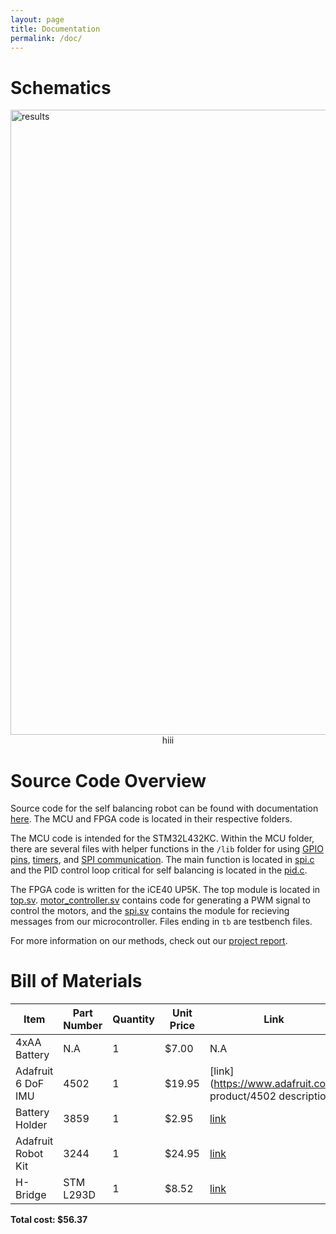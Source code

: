 ```yaml
---
layout: page
title: Documentation
permalink: /doc/
---
```


# Schematics
<!-- Include images of the schematics for your system. They should follow best practices for schematic drawings with all parts and pins clearly labeled. You may draw your schematics either with a software tool or neatly by hand. -->


<div style="text-align: left">
  <img src="https://tanvikad.github.io/balance-robot/assets/schematics/Schematics.jpg" alt="results" width="1000" />
  <div style="text-align:center">hiii</div>
</div>


# Source Code Overview
<!-- This section should include information to describe the organization of the code base and highlight how the code connects. -->
Source code for the self balancing robot can be found with documentation [here](https://github.com/echen4628/balance-robot-code). The MCU and FPGA code is located in their respective folders. 

The MCU code is intended for the STM32L432KC. Within the MCU folder, there are several files with helper functions in the $\texttt{/lib}$ folder for using [GPIO pins](https://github.com/echen4628/balance-robot-code/blob/main/MCU/lib/STM32L432KC_GPIO.h), [timers](https://github.com/echen4628/balance-robot-code/blob/main/MCU/lib/STM32L432KC_TIM.h), and [SPI communication](https://github.com/echen4628/balance-robot-code/blob/main/MCU/lib/STM32L432KC_SPI.h). The main function is located in [spi.c](https://github.com/echen4628/balance-robot-code/blob/main/MCU/spi.c) and the PID control loop critical for self balancing is located in the [pid.c](https://github.com/echen4628/balance-robot-code/blob/main/MCU/pid.c). 

The FPGA code is written for the iCE40 UP5K. The top module is located in [top.sv](https://github.com/echen4628/balance-robot-code/blob/main/FPGA/source/top.sv). [motor_controller.sv](https://github.com/echen4628/balance-robot-code/blob/main/FPGA/source/motor_controller.sv) contains code for generating a PWM signal to control the motors, and the [spi.sv](https://github.com/echen4628/balance-robot-code/blob/main/FPGA/source/spi.sv) contains the module for recieving messages from our microcontroller. Files ending in $\texttt{tb}$ are testbench files.

For more information on our methods, check out our [project report](https://tanvikad.github.io/balance-robot/report/).



# Bill of Materials
<!-- The bill of materials should include all the parts used in your project along with the prices and links.  -->

| Item | Part Number | Quantity | Unit Price | Link |
| ---- | ----------- | ----- | ---- | ---- |
| 4xAA Battery  |  N.A | 1 | $7.00 |  N.A |
| Adafruit 6 DoF IMU  |  4502 | 1 | $19.95 |  [link](https://www.adafruit.com/ product/4502 description) |
| Battery Holder |  3859 | 1 | $2.95 |  [link](https://www.adafruit.com/product/3859) |
| Adafruit Robot Kit  |  3244 | 1 | $24.95 |  [link](https://www.adafruit.com/product/3244) |
| H-Bridge  |  STM L293D | 1  | $8.52 | [link](https://www.mouser.com/ProductDetail/STMicroelectronics/L293D)|

**Total cost: $56.37**
